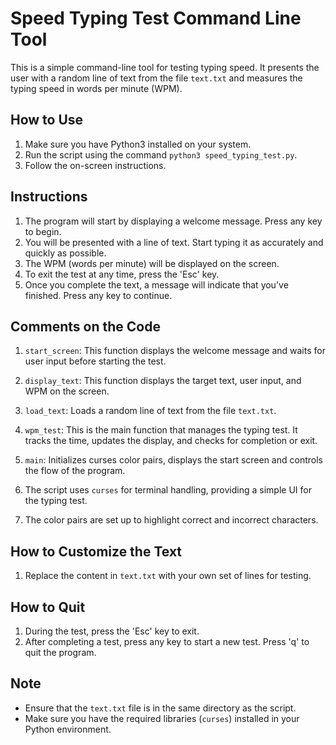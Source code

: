 # Speed Typing Test Command Line Tool

This is a simple command-line tool for testing typing speed. It presents the user with a random line of text from the file `text.txt` and measures the typing speed in words per minute (WPM).

## How to Use

1. Make sure you have Python3 installed on your system.
2. Run the script using the command `python3 speed_typing_test.py`.
3. Follow the on-screen instructions.

## Instructions

1. The program will start by displaying a welcome message. Press any key to begin.
2. You will be presented with a line of text. Start typing it as accurately and quickly as possible.
3. The WPM (words per minute) will be displayed on the screen.
4. To exit the test at any time, press the 'Esc' key.
5. Once you complete the text, a message will indicate that you've finished. Press any key to continue.

## Comments on the Code

1. `start_screen`: This function displays the welcome message and waits for user input before starting the test.

2. `display_text`: This function displays the target text, user input, and WPM on the screen.

3. `load_text`: Loads a random line of text from the file `text.txt`.

4. `wpm_test`: This is the main function that manages the typing test. It tracks the time, updates the display, and checks for completion or exit.

5. `main`: Initializes curses color pairs, displays the start screen and controls the flow of the program.

6. The script uses `curses` for terminal handling, providing a simple UI for the typing test.

7. The color pairs are set up to highlight correct and incorrect characters.

## How to Customize the Text

1. Replace the content in `text.txt` with your own set of lines for testing.

## How to Quit

1. During the test, press the 'Esc' key to exit.
2. After completing a test, press any key to start a new test. Press 'q' to quit the program.

## Note

- Ensure that the `text.txt` file is in the same directory as the script.
- Make sure you have the required libraries (`curses`) installed in your Python environment.
